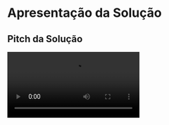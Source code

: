 # Apresentação da Solução

## Pitch da Solução

<video src="./videos/pitchEasyDental.mp4" controls title="PITCH EASYDENTAL"></video>
